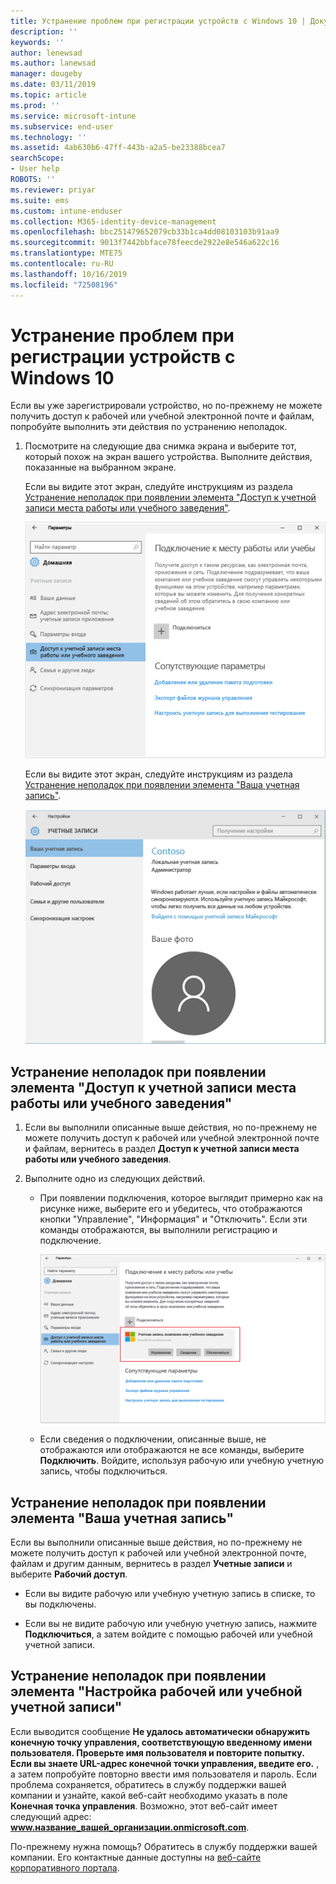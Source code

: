 ```yaml
---
title: Устранение проблем при регистрации устройств c Windows 10 | Документы Майкрософт
description: ''
keywords: ''
author: lenewsad
ms.author: lanewsad
manager: dougeby
ms.date: 03/11/2019
ms.topic: article
ms.prod: ''
ms.service: microsoft-intune
ms.subservice: end-user
ms.technology: ''
ms.assetid: 4ab630b6-47ff-443b-a2a5-be23388bcea7
searchScope:
- User help
ROBOTS: ''
ms.reviewer: priyar
ms.suite: ems
ms.custom: intune-enduser
ms.collection: M365-identity-device-management
ms.openlocfilehash: bbc251479652079cb33b1ca4dd08103103b91aa9
ms.sourcegitcommit: 9013f7442bbface78feecde2922e8e546a622c16
ms.translationtype: MTE75
ms.contentlocale: ru-RU
ms.lasthandoff: 10/16/2019
ms.locfileid: "72508196"
---
```

# <a name="troubleshoot-your-windows-10-device-enrollment"></a>Устранение проблем при регистрации устройств c Windows 10
Если вы уже зарегистрировали устройство, но по-прежнему не можете получить доступ к рабочей или учебной электронной почте и файлам, попробуйте выполнить эти действия по устранению неполадок.  

1. Посмотрите на следующие два снимка экрана и выберите тот, который похож на экран вашего устройства. Выполните действия, показанные на выбранном экране.

    Если вы видите этот экран, следуйте инструкциям из раздела [Устранение неполадок при появлении элемента "Доступ к учетной записи места работы или учебного заведения"](#troubleshooting-steps-to-follow-if-you-see-access-work-or-school).

    ![settings-accounts-access-work-or-school](./media/w10-enroll-rs1-connect-to-work-or-school.png)

    Если вы видите этот экран, следуйте инструкциям из раздела [Устранение неполадок при появлении элемента "Ваша учетная запись"](#troubleshooting-steps-to-follow-if-you-see-your-account).

    ![settings-accounts-your-account](./media/W10-enroll-2-accounts-your-account.png)

## <a name="troubleshooting-steps-to-follow-if-you-see-access-work-or-school"></a>Устранение неполадок при появлении элемента "Доступ к учетной записи места работы или учебного заведения"

1. Если вы выполнили описанные выше действия, но по-прежнему не можете получить доступ к рабочей или учебной электронной почте и файлам, вернитесь в раздел **Доступ к учетной записи места работы или учебного заведения**.

2. Выполните одно из следующих действий.

   - При появлении подключения, которое выглядит примерно как на рисунке ниже, выберите его и убедитесь, что отображаются кнопки "Управление", "Информация" и "Отключить". Если эти команды отображаются, вы выполнили регистрацию и подключение.

     ![validate-successful-enrollment](./media/w10-enroll-rs1-validate-successful-enrollment.png)

   - Если сведения о подключении, описанные выше, не отображаются или отображаются не все команды, выберите **Подключить**. Войдите, используя рабочую или учебную учетную запись, чтобы подключиться.  

## <a name="troubleshooting-steps-to-follow-if-you-see-your-account"></a>Устранение неполадок при появлении элемента "Ваша учетная запись"

Если вы выполнили описанные выше действия, но по-прежнему не можете получить доступ к рабочей или учебной электронной почте, файлам и другим данным, вернитесь в раздел **Учетные записи** и выберите **Рабочий доступ**.

- Если вы видите рабочую или учебную учетную запись в списке, то вы подключены.  

- Если вы не видите рабочую или учебную учетную запись, нажмите **Подключиться**, а затем войдите с помощью рабочей или учебной учетной записи.

## <a name="troubleshooting-steps-to-follow-if-you-see-set-up-a-work-or-school-account"></a>Устранение неполадок при появлении элемента "Настройка рабочей или учебной учетной записи"

Если выводится сообщение <strong>Не удалось автоматически обнаружить конечную точку управления, соответствующую введенному имени пользователя. Проверьте имя пользователя и повторите попытку. Если вы знаете URL-адрес конечной точки управления, введите его.</strong> , а затем попробуйте повторно ввести имя пользователя и пароль. Если проблема сохраняется, обратитесь в службу поддержки вашей компании и узнайте, какой веб-сайт необходимо указать в поле <strong>Конечная точка управления</strong>. Возможно, этот веб-сайт имеет следующий адрес: <strong>www.название_вашей_организации.onmicrosoft.com</strong>.

По-прежнему нужна помощь? Обратитесь в службу поддержки вашей компании. Его контактные данные доступны на [веб-сайте корпоративного портала](https://go.microsoft.com/fwlink/?linkid=2010980).
